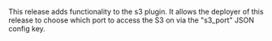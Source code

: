 This release adds functionality to the s3 plugin. 
It allows the deployer of this release to choose which port 
to access the S3 on via the "s3_port" JSON config key.
